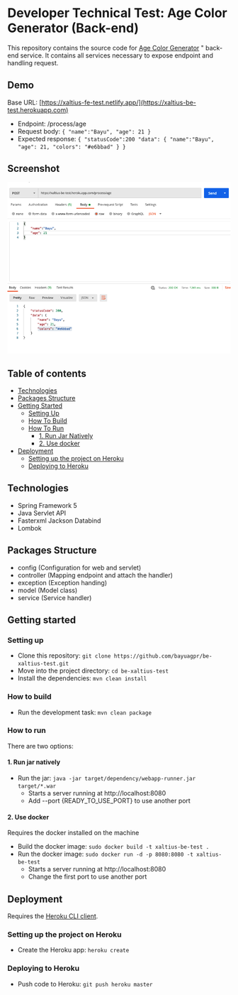 # Developer Technical Test: Age Color Generator (Back-end)

This repository contains the source code for [Age Color Generator](https://xaltius-fe-test.netlify.app/) " back-end service. It contains all services necessary to expose endpoint and handling request.

## Demo

Base URL: [https://xaltius-fe-test.netlify.app/](https://xaltius-be-test.herokuapp.com)

- Endpoint: /process/age
- Request body:
  `{ "name":"Bayu", "age": 21 }`
- Expected response:
  `{ "statusCode":200 "data": { "name":"Bayu", "age": 21, "colors": "#e6bbad" } }`

## Screenshot

![expected](./screenshot/Expected.png)

## Table of contents

<!-- vim-markdown-toc GFM -->

- [Technologies](#technologies)
- [Packages Structure](#packages-structure)
- [Getting Started](#getting-started)
  - [Setting Up](#setting-up)
  - [How To Build](#how-to-build)
  - [How To Run](#how-to-run)
    - [1. Run Jar Natively](#1-run-jar-natively)
    - [2. Use docker](#2-use-docker)
- [Deployment](#deployment)
  - [Setting up the project on Heroku](#setting-up-the-project-on-heroku)
  - [Deploying to Heroku](#deploying-to-heroku)

<!-- vim-markdown-toc -->

## Technologies

- Spring Framework 5
- Java Servlet API
- Fasterxml Jackson Databind
- Lombok

## Packages Structure

- config (Configuration for web and servlet)
- controller (Mapping endpoint and attach the handler)
- exception (Exception handing)
- model (Model class)
- service (Service handler)

## Getting started

### Setting up

- Clone this repository: `git clone https://github.com/bayuagpr/be-xaltius-test.git`
- Move into the project directory: `cd be-xaltius-test`
- Install the dependencies: `mvn clean install`

### How to build

- Run the development task: `mvn clean package`

### How to run

There are two options:

#### 1. Run jar natively

- Run the jar: `java -jar target/dependency/webapp-runner.jar target/*.war`
  - Starts a server running at http://localhost:8080
  - Add --port {READY_TO_USE_PORT} to use another port

#### 2. Use docker

Requires the docker installed on the machine

- Build the docker image: `sudo docker build -t xaltius-be-test .`
- Run the docker image: `sudo docker run -d -p 8080:8080 -t xaltius-be-test`
  - Starts a server running at http://localhost:8080
  - Change the first port to use another port

## Deployment

Requires the [Heroku CLI client](https://devcenter.heroku.com/articles/heroku-command-line).

### Setting up the project on Heroku

- Create the Heroku app: `heroku create`

### Deploying to Heroku

- Push code to Heroku: `git push heroku master`
